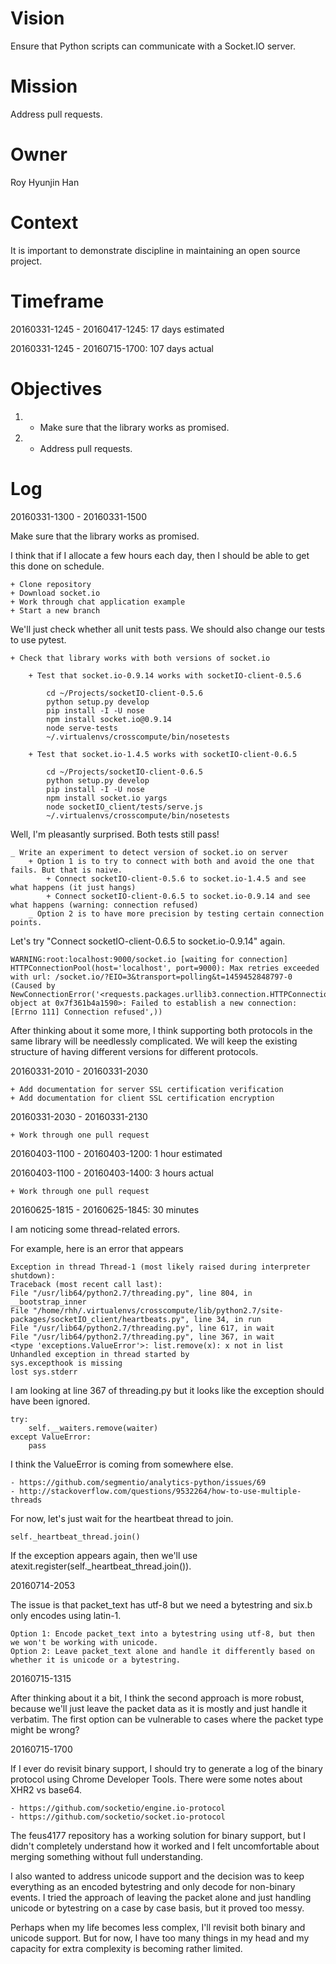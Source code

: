 # Vision
Ensure that Python scripts can communicate with a Socket.IO server.

# Mission
Address pull requests.

# Owner
Roy Hyunjin Han

# Context
It is important to demonstrate discipline in maintaining an open source project.

# Timeframe
20160331-1245 - 20160417-1245: 17 days estimated

20160331-1245 - 20160715-1700: 107 days actual

# Objectives
1. + Make sure that the library works as promised.
2. + Address pull requests.

# Log

20160331-1300 - 20160331-1500

Make sure that the library works as promised.

I think that if I allocate a few hours each day, then I should be able to get this done on schedule.

    + Clone repository
    + Download socket.io
    + Work through chat application example
    + Start a new branch

We'll just check whether all unit tests pass. We should also change our tests to use pytest.

    + Check that library works with both versions of socket.io

        + Test that socket.io-0.9.14 works with socketIO-client-0.5.6

            cd ~/Projects/socketIO-client-0.5.6
            python setup.py develop
            pip install -I -U nose
            npm install socket.io@0.9.14
            node serve-tests
            ~/.virtualenvs/crosscompute/bin/nosetests

        + Test that socket.io-1.4.5 works with socketIO-client-0.6.5

            cd ~/Projects/socketIO-client-0.6.5
            python setup.py develop
            pip install -I -U nose
            npm install socket.io yargs
            node socketIO_client/tests/serve.js
            ~/.virtualenvs/crosscompute/bin/nosetests

Well, I'm pleasantly surprised. Both tests still pass!

    _ Write an experiment to detect version of socket.io on server
        + Option 1 is to try to connect with both and avoid the one that fails. But that is naive.
            + Connect socketIO-client-0.5.6 to socket.io-1.4.5 and see what happens (it just hangs)
            + Connect socketIO-client-0.6.5 to socket.io-0.9.14 and see what happens (warning: connection refused)
        _ Option 2 is to have more precision by testing certain connection points.

Let's try "Connect socketIO-client-0.6.5 to socket.io-0.9.14" again.

    WARNING:root:localhost:9000/socket.io [waiting for connection] HTTPConnectionPool(host='localhost', port=9000): Max retries exceeded with url: /socket.io/?EIO=3&transport=polling&t=1459452848797-0 (Caused by NewConnectionError('<requests.packages.urllib3.connection.HTTPConnection object at 0x7f361b4a1590>: Failed to establish a new connection: [Errno 111] Connection refused',))

After thinking about it some more, I think supporting both protocols in the same library will be needlessly complicated. We will keep the existing structure of having different versions for different protocols.

20160331-2010 - 20160331-2030

    + Add documentation for server SSL certification verification
    + Add documentation for client SSL certification encryption

20160331-2030 - 20160331-2130

    + Work through one pull request

20160403-1100 - 20160403-1200: 1 hour estimated

20160403-1100 - 20160403-1400: 3 hours actual

    + Work through one pull request

20160625-1815 - 20160625-1845: 30 minutes

I am noticing some thread-related errors.

For example, here is an error that appears

	Exception in thread Thread-1 (most likely raised during interpreter shutdown):
	Traceback (most recent call last):
	File "/usr/lib64/python2.7/threading.py", line 804, in __bootstrap_inner
	File "/home/rhh/.virtualenvs/crosscompute/lib/python2.7/site-packages/socketIO_client/heartbeats.py", line 34, in run
	File "/usr/lib64/python2.7/threading.py", line 617, in wait
	File "/usr/lib64/python2.7/threading.py", line 367, in wait
	<type 'exceptions.ValueError'>: list.remove(x): x not in list
	Unhandled exception in thread started by
	sys.excepthook is missing
	lost sys.stderr

I am looking at line 367 of threading.py but it looks like the exception should have been ignored.

	try:
		self.__waiters.remove(waiter)
	except ValueError:
		pass

I think the ValueError is coming from somewhere else.

    - https://github.com/segmentio/analytics-python/issues/69
    - http://stackoverflow.com/questions/9532264/how-to-use-multiple-threads

For now, let's just wait for the heartbeat thread to join.

	self._heartbeat_thread.join()

If the exception appears again, then we'll use atexit.register(self._heartbeat_thread.join()).

20160714-2053

The issue is that packet_text has utf-8 but we need a bytestring and six.b only encodes using latin-1.

    Option 1: Encode packet_text into a bytestring using utf-8, but then we won't be working with unicode.
    Option 2: Leave packet_text alone and handle it differently based on whether it is unicode or a bytestring.

20160715-1315

After thinking about it a bit, I think the second approach is more robust, because we'll just leave the packet data as it is mostly and just handle it verbatim. The first option can be vulnerable to cases where the packet type might be wrong?

20160715-1700

If I ever do revisit binary support, I should try to generate a log of the binary protocol using Chrome Developer Tools. There were some notes about XHR2 vs base64.

    - https://github.com/socketio/engine.io-protocol
    - https://github.com/socketio/socket.io-protocol

The feus4177 repository has a working solution for binary support, but I didn't completely understand how it worked and I felt uncomfortable about merging something without full understanding.

I also wanted to address unicode support and the decision was to keep everything as an encoded bytestring and only decode for non-binary events. I tried the approach of leaving the packet alone and just handling unicode or bytestring on a case by case basis, but it proved too messy.

Perhaps when my life becomes less complex, I'll revisit both binary and unicode support. But for now, I have too many things in my head and my capacity for extra complexity is becoming rather limited.
